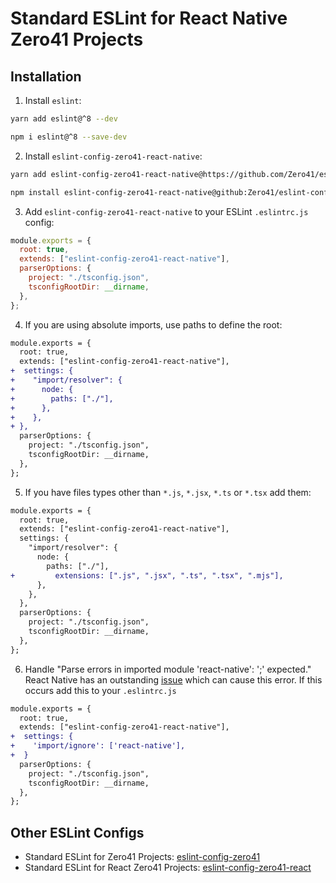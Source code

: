 # Standard ESLint for React Native Zero41 Projects

## Installation

1. Install `eslint`:
  ```sh
  yarn add eslint@^8 --dev
  ```
  ```sh
  npm i eslint@^8 --save-dev
  ``` 
   
2. Install `eslint-config-zero41-react-native`:
  ```sh
  yarn add eslint-config-zero41-react-native@https://github.com/Zero41/eslint-config-zero41-react-native.git --dev
  ```
  ```sh
  npm install eslint-config-zero41-react-native@github:Zero41/eslint-config-zero41-react-native --save-dev
  ```

3. Add `eslint-config-zero41-react-native` to your ESLint `.eslintrc.js` config:
  ```javascript
  module.exports = {
    root: true,
    extends: ["eslint-config-zero41-react-native"],
    parserOptions: {
      project: "./tsconfig.json",
      tsconfigRootDir: __dirname,
    },
  };
  ```

4. If you are using absolute imports, use paths to define the root:
  ```diff
  module.exports = {
    root: true,
    extends: ["eslint-config-zero41-react-native"],
  +  settings: {
  +    "import/resolver": {
  +      node: {
  +        paths: ["./"],
  +      },
  +    },
  + },
    parserOptions: {
      project: "./tsconfig.json",
      tsconfigRootDir: __dirname,
    },
  };
  ```
  
5. If you have files types other than `*.js`, `*.jsx`, `*.ts` or `*.tsx` add them:
  ```diff
  module.exports = {
    root: true,
    extends: ["eslint-config-zero41-react-native"],
    settings: {
      "import/resolver": {
        node: {
          paths: ["./"],
  +         extensions: [".js", ".jsx", ".ts", ".tsx", ".mjs"],
        },
      },
    },
    parserOptions: {
      project: "./tsconfig.json",
      tsconfigRootDir: __dirname,
    },
  };
  ```
6. Handle "Parse errors in imported module 'react-native': ';' expected."  
  React Native has an outstanding [issue](https://github.com/facebook/react-native/issues/28549) 
  which can cause this error. If this occurs add this to your `.eslintrc.js`
  ```diff
  module.exports = {
    root: true,
    extends: ["eslint-config-zero41-react-native"],
  +  settings: {
  +    'import/ignore': ['react-native'],
  +  }
    parserOptions: {
      project: "./tsconfig.json",
      tsconfigRootDir: __dirname,
    },
  };
  ```
  
## Other ESLint Configs
- Standard ESLint for Zero41 Projects: [eslint-config-zero41](https://github.com/Zero41/eslint-config-zero41)
- Standard ESLint for React Zero41 Projects: [eslint-config-zero41-react](https://github.com/Zero41/eslint-config-zero41-react)
